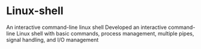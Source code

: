 # Linux-shell
An interactive command-line linux shell
Developed an interactive command-line Linux shell with basic commands, process management, multiple pipes, signal handling, and I/O management
